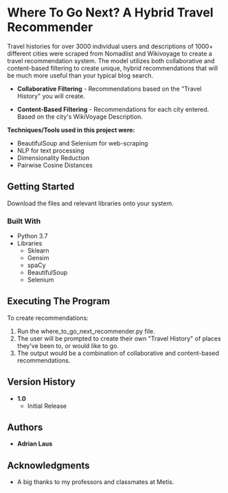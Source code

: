 # Where To Go Next? A Hybrid Travel Recommender

Travel histories for over 3000 individual users and descriptions of 1000+ different cities were scraped from Nomadlist and Wikivoyage to create a travel recommendation system. The model utilizes both collaborative and content-based filtering to create unique, hybrid recommendations that will be much more useful than your typical blog search.  

- **Collaborative Filtering** - Recommendations based on the "Travel History" you will create.  

- **Content-Based Filtering** - Recommendations for each city entered. Based on the city's WikiVoyage Description.

**Techniques/Tools used in this project were:**

- BeautifulSoup and Selenium for web-scraping
- NLP for text processing
- Dimensionality Reduction
- Pairwise Cosine Distances

## Getting Started
Download the files and relevant libraries onto your system.  

### Built With
- Python 3.7
- Libraries
    - Sklearn
	- Gensim
    - spaCy
	- BeautifulSoup
	- Selenium

## Executing The Program
To create recommendations:  

1. Run the where_to_go_next_recommender.py file.
2. The user will be prompted to create their own "Travel History" of places they've been to, or would like to go.
3. The output would be a combination of collaborative and content-based recommendations. 

## Version History
- **1.0**
	- Initial Release

## Authors
- **Adrian Laus**  

## Acknowledgments
- A big thanks to my professors and classmates at Metis.
